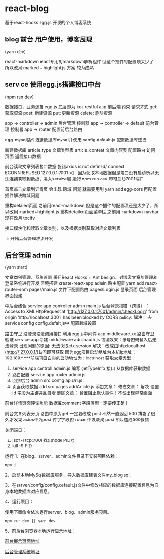 # react-blog

基于react-hooks egg.js 开发的个人博客系统

## blog 前台 用户使用，博客展现
(yarn dev)

react-markdown react专用的markdown解析组件 但这个插件的配置项太少了
所以改用 marked + highlight.js 方案 较为成熟

## service 使用egg.js搭建接口中台
(npm run dev)

数据接口，业务逻辑
egg.js 底层即为 koa
restful app 前后端 约束 请求方式 get: 获取资源 post: 新建资源 put: 更新资源 delete: 删除资源

app -> controller ->  admin 后台管理 控制器
app -> controller -> default 前台管理 控制器
app -> router 配置前后台路由

egg-mysql插件连接数据库mysql并使用
config.default.js 配置数据库连接

新建数据库 article_type 文章类型表 article_content 文章内容表
配置路由 访问页面 返回接口数据

前台读取文章列表接口数据 报错axios is not defined/ connect ECONNREFUSED 127.0.0.1:7001 =》 因为获取本地数据但是端口没有启动所以无法连接获取到数据，进入service层 运行 npm run dev 即可启动7001端口

首页点击文章到详情页 会出现 跨域 问题 就需要用到 yarn add egg-cors  再配置插件解决跨域问题

重构detaied页面 之前用react-markdown,但是这个插件的配置项还是太少了，所以改用 marked+highlight.js
重构detailed页面菜单栏 之前用 markdown-navbar 现在改用 tocify

接口模块化和读取文章类别，以及根据类别获取对应文章列表

-> 开始后台管理模块开发
## 后台管理  admin
(yarn start)

文章类别管理，系统设置
采用React Hooks + Ant Design，对博客文章的管理和登录系统进行开发
环境搭建 create-react-app admin
路由配置 yarn add react-router-dom  pages/main.js 文件下配置路由
pages/Login.js  登录页面
后台管理界面搭建

中后台结合
service app controller admin main.js
后台登录报错（跨域） ： Access to XMLHttpRequest at 'http://127.0.0.1:7001/admin/checkLogin' from origin 'http://localhost:3001' has been blocked by CORS policy:
解决： 去service config config.defalt.js中 配置跨域设置 

路由守卫 没登录没法调用接口
利用egg.js中间件 app.middleware.xx 路由守卫 验证 service app  新建 middleware adminauth.js
错误效果：账号密码输入后无法登录
出现问题的原因: 无法获取ctx.session 
解决：改成由http:localhost (http://127.0.0.1/)访问即可获取 因为egg项目启动地址为本机ip地址：192.168.*.***前端项目自带的启动地址为：localhost
获取文章类型： 
1. service app controll admin.js 编写 getTypeInfo 接口 从数据库获取数据
2. 路由配置  service app router admin.js
3. 回到后台 admin src config apiUrl.js 
4. 页面获取数据 add src pages addArticle.js
添加文章：
修改文章： 解决 设置 id 字段为主键并且自增 
删除文章： 设置阻止默认事件！不然出现异常画面


前台详情页面评论功能 数据库comment 字段类型一定要传正确！

前台文章列表分页  路由中原为get 一定要改成 post 不然一直返回 500  排查了很久才发现 axios中为post 传了字段但 router中没改成 post 所以造成500报错

关闭端口：
1. lsof -i tcp:7001 找出node PID号
2. kill -9 PID


运行
1、在blog、server、admin文件目录下安装项目依赖：

```
npm i
```

2、启动本地MySql数据库服务，导入数据库建表文件my_blog.sql.

3、在server/config/config.default.js文件中修改相应的数据库连接配置信息为自身本地数据库对应信息。

4、运行项目：

使用下面命令依次运行server、blog、admin服务项目。

```
npm run dev || yarn dev
```

5、前后台浏览器本地运行显示地址：

[前台展示页面地址](http://localhost:3000)

[后台管理系统地址](http://localhost:3001)
